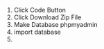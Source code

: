 1. Click Code Button
2. Click Download Zip File 
3. Make Database phpmyadmin
4. import database 
5. 
